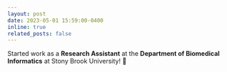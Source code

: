 ```yaml
---
layout: post
date: 2023-05-01 15:59:00-0400
inline: true
related_posts: false
---
```


Started work as a **Research Assistant** at the **Department of Biomedical Informatics** at Stony Brook University! :microscope:
